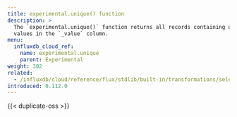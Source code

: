 ```yaml
---
title: experimental.unique() function
description: >
  The `experimental.unique()` function returns all records containing unique
  values in the `_value` column.
menu:
  influxdb_cloud_ref:
    name: experimental.unique
    parent: Experimental
weight: 302
related:
  - /influxdb/cloud/reference/flux/stdlib/built-in/transformations/selectors/unique/
introduced: 0.112.0
---
```


{{< duplicate-oss >}}
